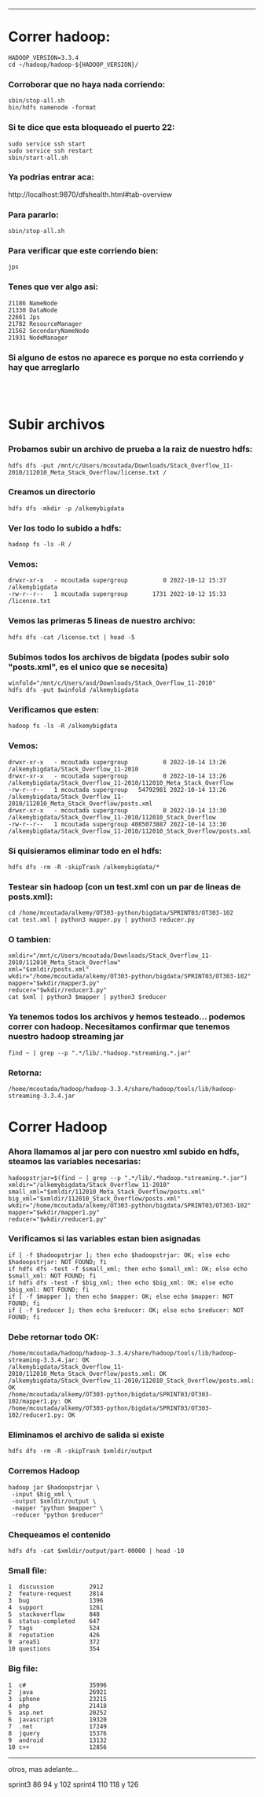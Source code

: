 
---
# Correr hadoop:
```
HADOOP_VERSION=3.3.4
cd ~/hadoop/hadoop-${HADOOP_VERSION}/
```

### Corroborar que no haya nada corriendo:
```
sbin/stop-all.sh
bin/hdfs namenode -format
```

### Si te dice que esta bloqueado el puerto 22:
```
sudo service ssh start
sudo service ssh restart
sbin/start-all.sh
```
### Ya podrias entrar aca:
http://localhost:9870/dfshealth.html#tab-overview

### Para pararlo:
```
sbin/stop-all.sh
```

### Para verificar que este corriendo bien:
```
jps
```
### Tenes que ver algo asi:
```
21186 NameNode
21330 DataNode
22661 Jps
21782 ResourceManager
21562 SecondaryNameNode
21931 NodeManager
```
### Si alguno de estos no aparece es porque no esta corriendo y hay que arreglarlo

<br>
<br>


# Subir archivos
### Probamos subir un archivo de prueba a la raiz de nuestro hdfs:
```
hdfs dfs -put /mnt/c/Users/mcoutada/Downloads/Stack_Overflow_11-2010/112010_Meta_Stack_Overflow/license.txt /
```
### Creamos un directorio
```
hdfs dfs -mkdir -p /alkemybigdata
```
### Ver los todo lo subido a hdfs:
```
hadoop fs -ls -R /
```
### Vemos:
```
drwxr-xr-x   - mcoutada supergroup          0 2022-10-12 15:37 /alkemybigdata
-rw-r--r--   1 mcoutada supergroup       1731 2022-10-12 15:33 /license.txt
```
### Vemos las primeras 5 lineas de nuestro archivo:
```
hdfs dfs -cat /license.txt | head -5
```

### Subimos todos los archivos de bigdata (podes subir solo "posts.xml", es el unico que se necesita)
```
winfold="/mnt/c/Users/asd/Downloads/Stack_Overflow_11-2010"
hdfs dfs -put $winfold /alkemybigdata
```

### Verificamos que esten:
```
hadoop fs -ls -R /alkemybigdata
```

### Vemos:
```
drwxr-xr-x   - mcoutada supergroup          0 2022-10-14 13:26 /alkemybigdata/Stack_Overflow_11-2010
drwxr-xr-x   - mcoutada supergroup          0 2022-10-14 13:26 /alkemybigdata/Stack_Overflow_11-2010/112010_Meta_Stack_Overflow
-rw-r--r--   1 mcoutada supergroup   54792981 2022-10-14 13:26 /alkemybigdata/Stack_Overflow_11-2010/112010_Meta_Stack_Overflow/posts.xml
drwxr-xr-x   - mcoutada supergroup          0 2022-10-14 13:30 /alkemybigdata/Stack_Overflow_11-2010/112010_Stack_Overflow
-rw-r--r--   1 mcoutada supergroup 4085073887 2022-10-14 13:30 /alkemybigdata/Stack_Overflow_11-2010/112010_Stack_Overflow/posts.xml
```
### Si quisieramos eliminar todo en el hdfs:
```
hdfs dfs -rm -R -skipTrash /alkemybigdata/*
```

### Testear sin hadoop (con un test.xml con un par de lineas de posts.xml):
```
cd /home/mcoutada/alkemy/OT303-python/bigdata/SPRINT03/OT303-102
cat test.xml | python3 mapper.py | python3 reducer.py
```

### O tambien:
```
xmldir="/mnt/c/Users/mcoutada/Downloads/Stack_Overflow_11-2010/112010_Meta_Stack_Overflow"
xml="$xmldir/posts.xml"
wkdir="/home/mcoutada/alkemy/OT303-python/bigdata/SPRINT03/OT303-102"
mapper="$wkdir/mapper3.py"
reducer="$wkdir/reducer3.py"
cat $xml | python3 $mapper | python3 $reducer
```

### Ya tenemos todos los archivos y hemos testeado... podemos correr con hadoop. Necesitamos confirmar que tenemos nuestro hadoop streaming jar

```
find ~ | grep --p ".*/lib/.*hadoop.*streaming.*.jar"
```
### Retorna:
```
/home/mcoutada/hadoop/hadoop-3.3.4/share/hadoop/tools/lib/hadoop-streaming-3.3.4.jar
```

# Correr Hadoop
### Ahora llamamos al jar pero con nuestro xml subido en hdfs, steamos las variables necesarias:
```
hadoopstrjar=$(find ~ | grep --p ".*/lib/.*hadoop.*streaming.*.jar")
xmldir="/alkemybigdata/Stack_Overflow_11-2010"
small_xml="$xmldir/112010_Meta_Stack_Overflow/posts.xml"
big_xml="$xmldir/112010_Stack_Overflow/posts.xml"
wkdir="/home/mcoutada/alkemy/OT303-python/bigdata/SPRINT03/OT303-102"
mapper="$wkdir/mapper1.py"
reducer="$wkdir/reducer1.py"
```

### Verificamos si las variables estan bien asignadas
```
if [ -f $hadoopstrjar ]; then echo $hadoopstrjar: OK; else echo $hadoopstrjar: NOT FOUND; fi
if hdfs dfs -test -f $small_xml; then echo $small_xml: OK; else echo $small_xml: NOT FOUND; fi
if hdfs dfs -test -f $big_xml; then echo $big_xml: OK; else echo $big_xml: NOT FOUND; fi
if [ -f $mapper ]; then echo $mapper: OK; else echo $mapper: NOT FOUND; fi
if [ -f $reducer ]; then echo $reducer: OK; else echo $reducer: NOT FOUND; fi
```

### Debe retornar todo OK:
```
/home/mcoutada/hadoop/hadoop-3.3.4/share/hadoop/tools/lib/hadoop-streaming-3.3.4.jar: OK
/alkemybigdata/Stack_Overflow_11-2010/112010_Meta_Stack_Overflow/posts.xml: OK
/alkemybigdata/Stack_Overflow_11-2010/112010_Stack_Overflow/posts.xml: OK
/home/mcoutada/alkemy/OT303-python/bigdata/SPRINT03/OT303-102/mapper1.py: OK
/home/mcoutada/alkemy/OT303-python/bigdata/SPRINT03/OT303-102/reducer1.py: OK
```

### Eliminamos el archivo de salida si existe
```
hdfs dfs -rm -R -skipTrash $xmldir/output
```

### Corremos Hadoop
```
hadoop jar $hadoopstrjar \
 -input $big_xml \
 -output $xmldir/output \
 -mapper "python $mapper" \
 -reducer "python $reducer"
```

### Chequeamos el contenido
```
hdfs dfs -cat $xmldir/output/part-00000 | head -10
```


### Small file:
```
1  discussion          2912
2  feature-request     2814
3  bug                 1396
4  support             1261
5  stackoverflow       848
6  status-completed    647
7  tags                524
8  reputation          426
9  area51              372
10 questions           354
```

### Big file:
```
1  c#                  35996
2  java                26921
3  iphone              23215
4  php                 21418
5  asp.net             20252
6  javascript          19320
7  .net                17249
8  jquery              15376
9  android             13132
10 c++                 12856
```

---

 otros, mas adelante...


sprint3 86 94 y 102
sprint4 110 118 y 126